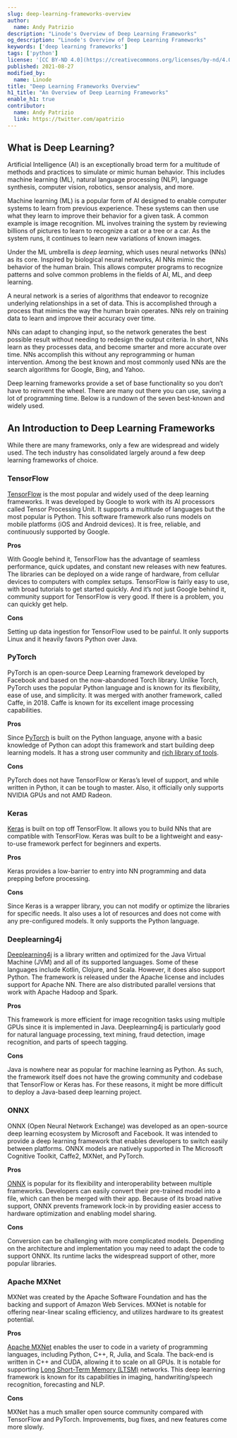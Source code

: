 ```yaml
---
slug: deep-learning-frameworks-overview
author:
  name: Andy Patrizio
description: "Linode's Overview of Deep Learning Frameworks"
og_description: "Linode's Overview of Deep Learning Frameworks"
keywords: ['deep learning frameworks']
tags: ['python']
license: '[CC BY-ND 4.0](https://creativecommons.org/licenses/by-nd/4.0)'
published: 2021-08-27
modified_by:
  name: Linode
title: "Deep Learning Frameworks Overview"
h1_title: "An Overview of Deep Learning Frameworks"
enable_h1: true
contributor:
  name: Andy Patrizio
  link: https://twitter.com/apatrizio
---
```


## What is Deep Learning?

Artificial Intelligence (AI) is an exceptionally broad term for a multitude of methods and practices to simulate or mimic human behavior. This includes machine learning (ML), natural language processing (NLP), language synthesis, computer vision, robotics, sensor analysis, and more.

Machine learning (ML) is a popular form of AI designed to enable computer systems to learn from previous experience. These systems can then use what they learn to improve their behavior for a given task. A common example is image recognition. ML involves training the system by reviewing billions of pictures to learn to recognize a cat or a tree or a car. As the system runs, it continues to learn new variations of known images.

Under the ML umbrella is *deep learning*, which uses neural networks (NNs) as its core. Inspired by biological neural networks, AI NNs mimic the behavior of the human brain. This allows computer programs to recognize patterns and solve common problems in the fields of AI, ML, and deep learning.

A neural network is a series of algorithms that endeavor to recognize underlying relationships in a set of data. This is accomplished through a process that mimics the way the human brain operates. NNs rely on training data to learn and improve their accuracy over time.

NNs can adapt to changing input, so the network generates the best possible result without needing to redesign the output criteria. In short, NNs learn as they processes data, and become smarter and more accurate over time. NNs accomplish this without any reprogramming or human intervention. Among the best known and most commonly used NNs are the search algorithms for Google, Bing, and Yahoo.

Deep learning frameworks provide a set of base functionality so you don’t have to reinvent the wheel. There are many out there you can use, saving a lot of programming time. Below is a rundown of the seven best-known and widely used.

## An Introduction to Deep Learning Frameworks

While there are many frameworks, only a few are widespread and widely used. The tech industry has consolidated largely around a few deep learning frameworks of choice.

### TensorFlow

[TensorFlow](https://www.tensorflow.org/) is the most popular and widely used of the deep learning frameworks. It was developed by Google to work with its AI processors called Tensor Processing Unit. It supports a multitude of languages but the most popular is Python. This software framework also runs models on mobile platforms (iOS and Android devices). It is free, reliable, and continuously supported by Google.

**Pros**

With Google behind it, TensorFlow has the advantage of seamless performance, quick updates, and constant new releases with new features. The libraries can be deployed on a wide range of hardware, from cellular devices to computers with complex setups. TensorFlow is fairly easy to use, with broad tutorials to get started quickly. And it’s not just Google behind it, community support for TensorFlow is very good. If there is a problem, you can quickly get help.

**Cons**

Setting up data ingestion for TensorFlow used to be painful. It only supports Linux and it heavily favors Python over Java.

### PyTorch

PyTorch is an open-source Deep Learning framework developed by Facebook and based on the now-abandoned Torch library. Unlike Torch, PyTorch uses the popular Python language and is known for its flexibility, ease of use, and simplicity. It was merged with another framework, called Caffe, in 2018. Caffe is known for its excellent image processing capabilities.

**Pros**

Since [PyTorch](https://pytorch.org/) is built on the Python language, anyone with a basic knowledge of Python can adopt this framework and start building deep learning models. It has a strong user community and [rich library of tools](https://pytorch.org/ecosystem/).

**Cons**

PyTorch does not have TensorFlow or Keras’s level of support, and while written in Python, it can be tough to master. Also, it officially only supports NVIDIA GPUs and not AMD Radeon.

### Keras

[Keras](https://keras.io/) is built on top off TensorFlow. It allows you to build NNs that are compatible with TensorFlow. Keras was built to be a lightweight and easy-to-use framework perfect for beginners and experts.

**Pros**

Keras provides a low-barrier to entry into NN programming and data prepping before processing.

**Cons**

Since Keras is a wrapper library, you can not modify or optimize the libraries for specific needs. It also uses a lot of resources and does not come with any pre-configured models. It only supports the Python language.

### Deeplearning4j

[Deeplearning4j](https://deeplearning4j.org/) is a library written and optimized for the Java Virtual Machine (JVM) and all of its supported languages. Some of these languages include Kotlin, Clojure, and Scala. However, it does also support Python. The framework is released under the Apache license and includes support for Apache NN. There are also distributed parallel versions that work with Apache Hadoop and Spark.

**Pros**

This framework is more efficient for image recognition tasks using multiple GPUs since it is implemented in Java.  Deeplearning4j is particularly good for natural language processing, text mining, fraud detection, image recognition, and parts of speech tagging.

**Cons**

Java is nowhere near as popular for machine learning as Python. As such, the framework itself does not have the growing community and codebase that TensorFlow or Keras has. For these reasons, it might be more difficult to deploy a Java-based deep learning project.

### ONNX

ONNX (Open Neural Network Exchange) was developed as an open-source deep learning ecosystem by Microsoft and Facebook. It was intended to provide a deep learning framework that enables developers to switch easily between platforms. ONNX models are natively supported in The Microsoft Cognitive Toolkit, Caffe2, MXNet, and PyTorch.

**Pros**

[ONNX](https://onnx.ai/) is popular for its flexibility and interoperability between multiple frameworks. Developers can easily convert their pre-trained model into a file, which can then be merged with their app. Because of its broad native support, ONNX prevents framework lock-in by providing easier access to hardware optimization and enabling model sharing.

**Cons**

Conversion can be challenging with more complicated models. Depending on the architecture and implementation you may need to adapt the code to support ONNX. Its runtime lacks the widespread support of other, more popular libraries.

### Apache MXNet

MXNet was created by the Apache Software Foundation and has the backing and support of Amazon Web Services. MXNet is notable for offering near-linear scaling efficiency, and utilizes hardware to its greatest potential.

**Pros**

[Apache MXNet](https://mxnet.apache.org/versions/1.8.0/) enables the user to code in a variety of programming languages, including Python, C++, R, Julia, and Scala. The back-end is written in C++ and CUDA, allowing it to scale on all GPUs. It is notable for supporting [Long Short-Term Memory (LTSM)](https://towardsdatascience.com/illustrated-guide-to-lstms-and-gru-s-a-step-by-step-explanation-44e9eb85bf21) networks. This deep learning framework is known for its capabilities in imaging, handwriting/speech recognition, forecasting and NLP.

**Cons**

MXNet has a much smaller open source community compared with TensorFlow and PyTorch. Improvements, bug fixes, and new features come more slowly.